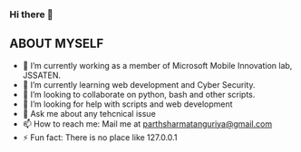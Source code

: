 ### Hi there 👋


## ABOUT MYSELF
- 🔭 I’m currently working as a member of Microsoft Mobile Innovation lab, JSSATEN.
- 🌱 I’m currently learning web development and Cyber Security.
- 👯 I’m looking to collaborate on python, bash and other scripts.
- 🤔 I’m looking for help with scripts and web development
- 💬 Ask me about any tehcnical issue
- 📫 How to reach me: Mail me at parthsharmatanguriya@gmail.com
- ⚡ Fun fact: There is no place like 127.0.0.1


